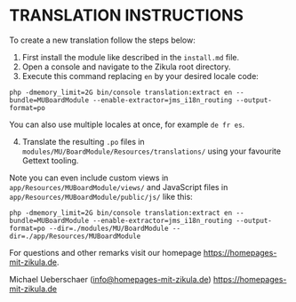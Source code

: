 # TRANSLATION INSTRUCTIONS

To create a new translation follow the steps below:

1. First install the module like described in the `install.md` file.
2. Open a console and navigate to the Zikula root directory.
3. Execute this command replacing `en` by your desired locale code:

`php -dmemory_limit=2G bin/console translation:extract en --bundle=MUBoardModule --enable-extractor=jms_i18n_routing --output-format=po`

You can also use multiple locales at once, for example `de fr es`.

4. Translate the resulting `.po` files in `modules/MU/BoardModule/Resources/translations/` using your favourite Gettext tooling.

Note you can even include custom views in `app/Resources/MUBoardModule/views/` and JavaScript files in `app/Resources/MUBoardModule/public/js/` like this:

`php -dmemory_limit=2G bin/console translation:extract en --bundle=MUBoardModule --enable-extractor=jms_i18n_routing --output-format=po --dir=./modules/MU/BoardModule --dir=./app/Resources/MUBoardModule`

For questions and other remarks visit our homepage https://homepages-mit-zikula.de.

Michael Ueberschaer (info@homepages-mit-zikula.de)
https://homepages-mit-zikula.de
